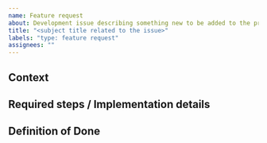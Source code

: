 ```yaml
---
name: Feature request
about: Development issue describing something new to be added to the project
title: "<subject title related to the issue>"
labels: "type: feature request"
assignees: ""
---
```


## Context

<!--- Provide some context why is this feature needed.
Does it build from an existing feature, does it enable an implementation of some other new feature? -->

## Required steps / Implementation details

<!--- Either provide a list of steps that are required for this feature and/or provide technical details on how this feature will be implemented. -->

## Definition of Done

<!--- Explicitly define conditions when this feature request is considered done, so it can be reviewed and validated. -->

<!-- For example: Described feature is implemented, documented, tested and reviewed. -->
